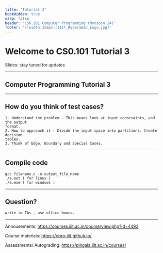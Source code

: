 ```yaml
---
title: "Tutorial 3"
bookHidden: true
marp: false
header: 'CS0.101 Computer Programming (Monsoon 24)'
footer: '![width:150px](IIIT_Hyderabad_Logo.jpg)'
---
```


# Welcome to CS0.101 Tutorial 3


Slides:  stay tuned for updates
    

--- 

## Computer Programming Tutorial 3

---

## How do you think of test cases?

    1. Understand the problem - This means look at input constraints, and the output
    format.
    2. How to approach it - Divide the input space into partitions. Create decision
    tables.
    3. Think of Edge, Boundary and Special Cases.

--- 


## Compile code 

    gcc filename.c -o output_file_name
    ./a.out ( for linux )
    ./a.exe ( for windows )


--- 

## Question? 
    
    write to TAs , use office hours. 

--- 
Annousements: https://courses.iiit.ac.in/course/view.php?id=4492

Course materials: https://cpro-iiit.github.io/

Assessments/ Autograding: https://pingala.iiit.ac.in/courses/ 